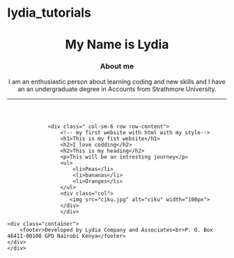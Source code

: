 # lydia_tutorials

<!DOCTYPE html>
<html lang="en">
<head>
    <meta charset="UTF-8">
    <meta name="viewport" content="width=device-width, initial-scale=1.0">
    <meta http-equiv="X-UA-Compatible" content="ie=edge">
    <link rel="stylesheet" href="CSS/lydia.css">
    <title>Lydia</title>  
</head>

<body>
    <div class="cocntainer">
            <div>
                    <header id="term">
                     <div>
                       <h1>My Name is Lydia</h1>
                    </div>
                    <div>
                        <h3>About me</h3>
                        <p>I am an enthusiastic person about learning coding and new skills 
                            and I have an an undergraduate degree in Accounts from Strathmore University.</p>
                           <hr>
                 </div>
                 </header> 
                 </div>
                 
                 
                 <div class=" col-sm-6 row row-content">
                     <!-- my first website with html with my style-->
                     <h1>This is my fist website</h1>
                     <h2>I love codding</h2>
                     <h2>This is my heading</h2>
                     <p>This will be an intresting journey</p>
                     <ul>
                         <li>Peas</li>
                         <li>bananas</li>
                         <li>Oranges</li>
                     </ul>
                     <div class="col">
                        <img src="ciku.jpg" alt="ciku" width="100px">
                     </div> 
                     </div>
                     
    <div class="container">
        <footer>Developed by Lydia Company and Associates<br>P. O. Box 46411-00100 GPO Nairobi Kenya</footer>
    </div>
    </div>
    
</body>
</html>
